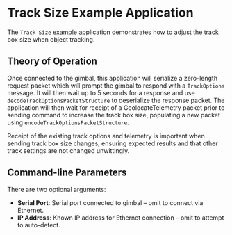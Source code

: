 # Track Size Example Application

The `Track Size` example application demonstrates how to adjust the track box size when object tracking.

## Theory of Operation

Once connected to the gimbal, this application will serialize a zero-length request packet which will prompt the gimbal to respond with a `TrackOptions` message.
It will then wait up to 5 seconds for a response and use `decodeTrackOptionsPacketStructure` to deserialize the response packet.
The application will then wait for receipt of a GeolocateTelemetry packet prior to sending command to increase the track box size, populating a new packet using `encodeTrackOptionsPacketStructure`. 

Receipt of the existing track options and telemetry is important when sending track box size changes, ensuring expected results and that other track settings are not changed unwittingly.

## Command-line Parameters

There are two optional arguments:

* __Serial Port__: Serial port connected to gimbal – omit to connect via Ethernet.
* __IP Address__: Known IP address for Ethernet connection – omit to attempt to auto-detect.
